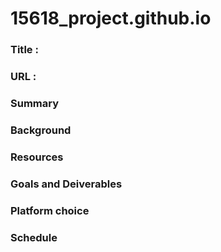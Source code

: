# 15618_project.github.io

### Title :

### URL :

### Summary

### Background

### Resources

### Goals and Deiverables

### Platform choice

### Schedule 


